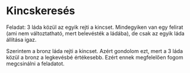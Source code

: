 # Kincskeresés

Feladat: 3 láda közül az egyik rejti a kincset. Mindegyiken van egy felirat (ami nem változtatható, mert belevésték a ládába), de csak az egyik láda állítása igaz.

Szerintem a bronz láda rejti a kincset. Azért gondolom ezt, mert a 3 láda közül a bronz a legkevésbé értékesebb. Ezért ennek megfelelően fogom megcsinálni a feladatot.